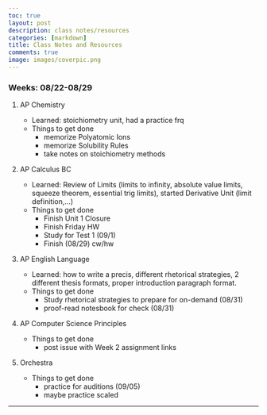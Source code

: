 ```yaml
---
toc: true
layout: post
description: class notes/resources 
categories: [markdown]
title: Class Notes and Resources
comments: true
image: images/coverpic.png
---
```


### Weeks: 08/22-08/29

1. AP Chemistry
    - Learned: stoichiometry unit, had a practice frq
    - Things to get done
        - memorize Polyatomic Ions
        - memorize Solubility Rules
        - take notes on stoichiometry methods

2. AP Calculus BC
    - Learned: Review of Limits (limits to infinity, absolute value limits, squeeze theorem,    essential trig limits), started Derivative Unit (limit definition,...) 
    - Things to get done
        - Finish Unit 1 Closure
        - Finish Friday HW
        - Study for Test 1 (09/1)
        - Finish (08/29) cw/hw 

3. AP English Language
    - Learned: how to write a precis, different rhetorical strategies, 2 different thesis formats, proper introduction paragraph format.
    - Things to get done
       - Study rhetorical strategies to prepare for on-demand (08/31)
       - proof-read notesbook for check (08/31) 

4. AP Computer Science Principles
    - Things to get done
        - post issue with Week 2 assignment links

5. Orchestra
    - Things to get done
        - practice for auditions (09/05)
        - maybe practice scaled

---